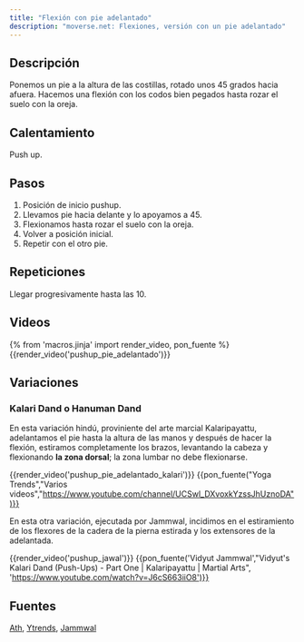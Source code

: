 ```yaml
---
title: "Flexión con pie adelantado"
description: "moverse.net: Flexiones, versión con un pie adelantado"
---
```

## Descripción

Ponemos un pie a la altura de las costillas, rotado unos 45 grados hacia afuera. Hacemos una flexión con los codos bien pegados hasta rozar el suelo con la oreja.

## Calentamiento

Push up.

## Pasos

1. Posición de inicio pushup.
2. Llevamos pie hacia delante y lo apoyamos a 45.
3. Flexionamos hasta rozar el suelo con la oreja.
4. Volver a posición inicial.
5. Repetir con el otro pie.

## Repeticiones

Llegar progresivamente hasta las 10.

## Videos

{% from 'macros.jinja' import render_video, pon_fuente %}
{{render_video('pushup_pie_adelantado')}}

## Variaciones

### Kalari Dand o Hanuman Dand

En esta variación hindú, proviniente del arte marcial Kalaripayattu, adelantamos el pie hasta la altura de las manos y después de hacer la flexión, estiramos completamente los brazos, levantando la cabeza y flexionando **la zona dorsal**; la zona lumbar no debe flexionarse.

{{render_video('pushup_pie_adelantado_kalari')}}
{{pon_fuente("Yoga Trends","Varios videos","https://www.youtube.com/channel/UCSwl_DXvoxkYzssJhUznoDA")}}


En esta otra variación, ejecutada por Jammwal, incidimos en el estiramiento de los flexores de la cadera de la pierna estirada y los extensores de la adelantada.

{{render_video('pushup_jawal')}}
{{pon_fuente('Vidyut Jammwal',"Vidyut's Kalari Dand (Push-Ups) - Part One | Kalaripayattu | Martial Arts", 'https://www.youtube.com/watch?v=J6cS663iiO8')}}


## Fuentes

[Ath](/varios/fuentes/#ath), [Ytrends](/varios/fuentes/#ytrends), [Jammwal](/varios/fuentes/#jamm)
